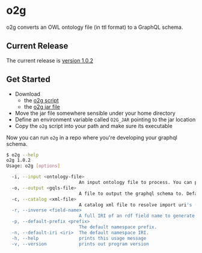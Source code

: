 # o2g

o2g converts an OWL ontology file (in ttl format) to a GraphQL schema.

## Current Release

The current release is [version 1.0.2](https://github.com/nextdude/o2g/releases/tag/release-1.0.2)

## Get Started

  - Download
    - the [o2g script](https://github.com/nextdude/o2g/releases/download/release-1.0.2/o2g)
    - the [o2g jar file](https://github.com/nextdude/o2g/releases/download/release-1.0.2/o2g-assembly-1.0.2.jar)
  - Move the jar file somewhere sensible under your home directory
  - Define an environment variable called `O2G_JAR` pointing to the jar location
  - Copy the `o2g` script into your path and make sure its executable

Now you can run `o2g` in a repo where you're developing your graphql schema.

```bash
$ o2g --help
o2g 1.0.2
Usage: o2g [options]

  -i, --input <ontology-file>
                           An input ontology file to process. You can provide multiple --input options.
  -o, --output <gqls-file>
                           A file to output the graphql schema to. Defaults to standard out.
  -c, --catalog <xml-file>
                           A catalog xml file to resolve import uri's (default: catalog-v001.xml)
  -r, --inverse <field-name>
                           A full IRI of an rdf field name to generate the inverse for. You can provide multiple --inverse options.
  -p, --default-prefix <prefix>
                           The default namespace prefix.
  -n, --default-iri <iri>  The default namespace IRI.
  -h, --help               prints this usage message
  -v, --version            prints out program version
```

